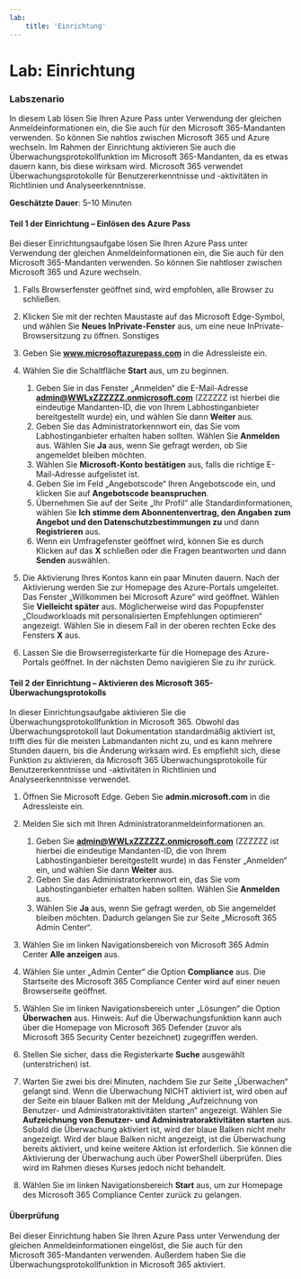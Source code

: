 ```yaml
---
lab:
    title: 'Einrichtung'
---
```


# Lab: Einrichtung

### Labszenario

In diesem Lab lösen Sie Ihren Azure Pass unter Verwendung der gleichen Anmeldeinformationen ein, die Sie auch für den Microsoft 365-Mandanten verwenden.  So können Sie nahtlos zwischen Microsoft 365 und Azure wechseln. Im Rahmen der Einrichtung aktivieren Sie auch die Überwachungsprotokollfunktion im Microsoft 365-Mandanten, da es etwas dauern kann, bis diese wirksam wird. Microsoft 365 verwendet Überwachungsprotokolle für Benutzererkenntnisse und -aktivitäten in Richtlinien und Analyseerkenntnisse.

**Geschätzte Dauer**: 5–10 Minuten

#### Teil 1 der Einrichtung – Einlösen des Azure Pass
Bei dieser Einrichtungsaufgabe lösen Sie Ihren Azure Pass unter Verwendung der gleichen Anmeldeinformationen ein, die Sie auch für den Microsoft 365-Mandanten verwenden.  So können Sie nahtloser zwischen Microsoft 365 und Azure wechseln.

1. Falls Browserfenster geöffnet sind, wird empfohlen, alle Browser zu schließen.

1. Klicken Sie mit der rechten Maustaste auf das Microsoft Edge-Symbol, und wählen Sie **Neues InPrivate-Fenster** aus, um eine neue InPrivate-Browsersitzung zu öffnen. Sonstiges 

1. Geben Sie **www.microsoftazurepass.com** in die Adressleiste ein.  

1. Wählen Sie die Schaltfläche **Start** aus, um zu beginnen.

    1. Geben Sie in das Fenster „Anmelden“ die E-Mail-Adresse **admin@WWLxZZZZZZ.onmicrosoft.com** (ZZZZZZ ist hierbei die eindeutige Mandanten-ID, die von Ihrem Labhostinganbieter bereitgestellt wurde) ein, und wählen Sie dann **Weiter** aus.
    1. Geben Sie das Administratorkennwort ein, das Sie vom Labhostinganbieter erhalten haben sollten. Wählen Sie **Anmelden** aus. Wählen Sie **Ja** aus, wenn Sie gefragt werden, ob Sie angemeldet bleiben möchten.
    1. Wählen Sie **Microsoft-Konto bestätigen** aus, falls die richtige E-Mail-Adresse aufgelistet ist.
    1. Geben Sie im Feld „Angebotscode“ Ihren Angebotscode ein, und klicken Sie auf **Angebotscode beanspruchen**.  
    1. Übernehmen Sie auf der Seite „Ihr Profil“ alle Standardinformationen, wählen Sie **Ich stimme dem Abonnentenvertrag, den Angaben zum Angebot und den Datenschutzbestimmungen zu** und dann **Registrieren** aus.
    1. Wenn ein Umfragefenster geöffnet wird, können Sie es durch Klicken auf das **X** schließen oder die Fragen beantworten und dann **Senden** auswählen.

1. Die Aktivierung Ihres Kontos kann ein paar Minuten dauern.  Nach der Aktivierung werden Sie zur Homepage des Azure-Portals umgeleitet. Das Fenster „Willkommen bei Microsoft Azure“ wird geöffnet. Wählen Sie **Vielleicht später** aus. Möglicherweise wird das Popupfenster „Cloudworkloads mit personalisierten Empfehlungen optimieren“ angezeigt. Wählen Sie in diesem Fall in der oberen rechten Ecke des Fensters **X** aus.

1. Lassen Sie die Browserregisterkarte für die Homepage des Azure-Portals geöffnet. In der nächsten Demo navigieren Sie zu ihr zurück.

#### Teil 2 der Einrichtung – Aktivieren des Microsoft 365-Überwachungsprotokolls
In dieser Einrichtungsaufgabe aktivieren Sie die Überwachungsprotokollfunktion in Microsoft 365.  Obwohl das Überwachungsprotokoll laut Dokumentation standardmäßig aktiviert ist, trifft dies für die meisten Labmandanten nicht zu, und es kann mehrere Stunden dauern, bis die Änderung wirksam wird.  Es empfiehlt sich, diese Funktion zu aktivieren, da Microsoft 365 Überwachungsprotokolle für Benutzererkenntnisse und -aktivitäten in Richtlinien und Analyseerkenntnisse verwendet.

1. Öffnen Sie Microsoft Edge. Geben Sie **admin.microsoft.com** in die Adressleiste ein.

1. Melden Sie sich mit Ihren Administratoranmeldeinformationen an.
    1. Geben Sie **admin@WWLxZZZZZZ.onmicrosoft.com** (ZZZZZZ ist hierbei die eindeutige Mandanten-ID, die von Ihrem Labhostinganbieter bereitgestellt wurde) in das Fenster „Anmelden“ ein, und wählen Sie dann **Weiter** aus.
    1. Geben Sie das Administratorkennwort ein, das Sie vom Labhostinganbieter erhalten haben sollten. Wählen Sie **Anmelden** aus.
    1. Wählen Sie **Ja** aus, wenn Sie gefragt werden, ob Sie angemeldet bleiben möchten. Dadurch gelangen Sie zur Seite „Microsoft 365 Admin Center“.

1. Wählen Sie im linken Navigationsbereich von Microsoft 365 Admin Center **Alle anzeigen** aus.

1. Wählen Sie unter „Admin Center“ die Option **Compliance** aus.  Die Startseite des Microsoft 365 Compliance Center wird auf einer neuen Browserseite geöffnet.  

1. Wählen Sie im linken Navigationsbereich unter „Lösungen“ die Option **Überwachen** aus.  Hinweis: Auf die Überwachungsfunktion kann auch über die Homepage von Microsoft 365 Defender (zuvor als Microsoft 365 Security Center bezeichnet) zugegriffen werden.

1. Stellen Sie sicher, dass die Registerkarte **Suche** ausgewählt (unterstrichen) ist.

1. Warten Sie zwei bis drei Minuten, nachdem Sie zur Seite „Überwachen“ gelangt sind.  Wenn die Überwachung NICHT aktiviert ist, wird oben auf der Seite ein blauer Balken mit der Meldung „Aufzeichnung von Benutzer- und Administratoraktivitäten starten“ angezeigt.  Wählen Sie **Aufzeichnung von Benutzer- und Administratoraktivitäten starten** aus.  Sobald die Überwachung aktiviert ist, wird der blaue Balken nicht mehr angezeigt.  Wird der blaue Balken nicht angezeigt, ist die Überwachung bereits aktiviert, und keine weitere Aktion ist erforderlich.  Sie können die Aktivierung der Überwachung auch über PowerShell überprüfen. Dies wird im Rahmen dieses Kurses jedoch nicht behandelt.

1. Wählen Sie im linken Navigationsbereich **Start** aus, um zur Homepage des Microsoft 365 Compliance Center zurück zu gelangen.

#### Überprüfung

Bei dieser Einrichtung haben Sie Ihren Azure Pass unter Verwendung der gleichen Anmeldeinformationen eingelöst, die Sie auch für den Microsoft 365-Mandanten verwenden.  Außerdem haben Sie die Überwachungsprotokollfunktion in Microsoft 365 aktiviert.